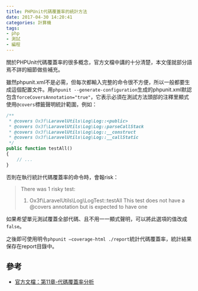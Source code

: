```yaml
---
title: PHPUnit代碼覆蓋率的統計方法
date: 2017-04-30 14:20:41
categories: 計算機
tags:
- php
- 測試
- 編程
---
```


關於PHPUnit代碼覆蓋率的很多概念，官方文檔中講的十分清楚，本文僅就部分語焉不詳的細節做些補充。

雖然phpunit.xml不是必需，但每次都輸入完整的命令很不方便，所以一般都要生成這個配置文件。用`phpunit --generate-configuration`生成的phpunit.xml默認包含`forceCoversAnnotation="true"`，它表示必須在測試方法頭部的注釋里顯式使用`@covers`標籤聲明統計範圍，例如：

```php
/**
 * @covers Ox3f\LaravelUtils\Log\Log::<public>
 * @covers Ox3f\LaravelUtils\Log\Log::parseCallStack
 * @covers Ox3f\LaravelUtils\Log\Log::__construct
 * @covers Ox3f\LaravelUtils\Log\Log::__callStatic
 */
public function testAll()
{
    // ...
}
```

否則在執行統計代碼覆蓋率的命令時，會報risk：

> There was 1 risky test:
>
> 1) Ox3f\LaravelUtils\Log\LogTest::testAll
> This test does not have a @covers annotation but is expected to have one

如果希望單元測試覆蓋全部代碼、且不用一一顯式聲明，可以將此選項的值改成
`false`。

之後即可使用明令`phpunit —coverage-html ./report`統計代碼覆蓋率，統計結果保存在report目錄中。

## 參考

* [官方文檔：第11章-代碼覆蓋率分析](https://phpunit.de/manual/current/zh_cn/code-coverage-analysis.html)


